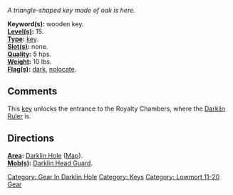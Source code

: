 *A triangle-shaped key made of oak is here.*

**Keyword(s):** wooden key.  
**[Level(s)](Object_Level "wikilink"):** 15.  
**[Type](:Category:_Object_Types "wikilink"):**
[key](:Category:_Keys "wikilink").  
**[Slot(s)](Object_Slots "wikilink"):** none.  
**[Quality](Object_Quality "wikilink"):** 5 hps.  
**[Weight](Object_Weight "wikilink"):** 10 lbs.  
**[Flag(s)](:Category:_Object_Flags "wikilink"):**
[dark](Dark_Flag "wikilink"), [nolocate](NoLocate_Flag "wikilink").  

## Comments

This [key](:Category:_Keys "wikilink") unlocks the entrance to the
Royalty Chambers, where the [Darklin Ruler](Darklin_Ruler "wikilink")
is.

## Directions

**[Area](:Category:_Areas "wikilink"):** [Darklin
Hole](:Category:_Darklin_Hole "wikilink")
([Map](Darklin_Hole_Map "wikilink")).  
**[Mob(s)](:Category:_Mobs "wikilink"):** [Darklin Head
Guard](Darklin_Head_Guard "wikilink").  

[Category: Gear In Darklin
Hole](Category:_Gear_In_Darklin_Hole "wikilink") [Category:
Keys](Category:_Keys "wikilink") [Category: Lowmort 11-20
Gear](Category:_Lowmort_11-20_Gear "wikilink")

